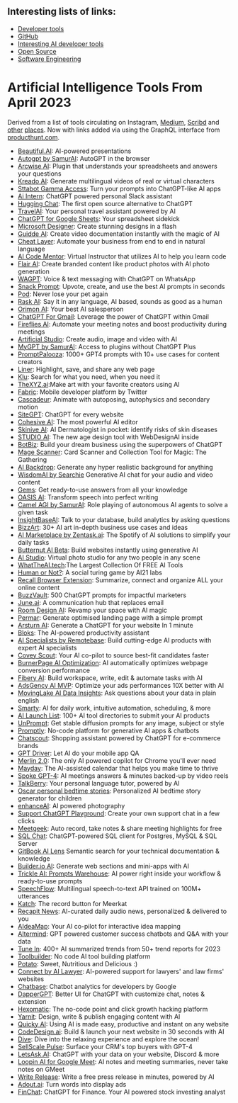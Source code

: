 ## Interesting lists of links:

* [Developer tools](developer-tools.md)
* [GitHub](github.md)
* [Interesting AI developer tools](interest.md)
* [Open Source](open-source.md)
* [Software Engineering](software-engineering.md)


# Artificial Intelligence Tools From April 2023

Derived from a list of tools circulating on Instagram, [Medium](https://medium.com/mlearning-ai/aprils-100-hottest-ai-tools-you-don-t-want-to-miss-top-ai-tools-check-of-april-s-roundup-a8285248bbe3), [Scribd](https://www.scribd.com/document/641944783/100-Best-AI-Tools-from-April-1682783099-2023-04-29-15-45-10) and [other](https://crowd.inc/blog/100-best-ai-tools) [places](https://www.easy-tutorials.com/discover-the-top-101-new-ai-websites-you-need-to-know/).  Now with links added via using the GraphQL interface from [producthunt.com](https://www.producthunt.com/).

* [Beautiful.AI](https://www.beautiful.ai/): AI-powered presentations
* [Autogpt by SamurAI](https://autogpt.thesamur.ai): AutoGPT in the browser
* [Arcwise AI](https://arcwise.app/): Plugin that understands your spreadsheets and answers your questions
* [Kreado AI](https://www.futuretools.io/tools/kreadoai): Generate multilingual videos of real or virtual characters
* [Sttabot Gamma Access](https://sttabot.io): Turn your prompts into ChatGPT-like AI apps
* [Ai Intern](https://aiintern.io): ChatGPT powered personal Slack assistant
* [Hugging Chat](https://huggingface.co/chat/): The first open source alternative to ChatGPT
* [TravelAI](https://www.travelplan-ai.com):  Your personal travel assistant powered by AI
* [ChatGPT for Google Sheets](https://www.gox.ai/tmr/chatgpt-reporting-tool): Your spreadsheet sidekick
* [Microsoft Designer](https://designer.microsoft.com): Create stunning designs in a flash
* [Guidde AI](https://www.guidde.com/): Create video documentation instantly with the magic of AI
* [Cheat Layer](https://cheatlayer.com): Automate your business from end to end in natural language
* [AI Code Mentor](https://code-mentor.ai/): Virtual Instructor that utilizes AI to help you learn code
* [Flair AI](https://flair.ai/): Create branded content like product photos with Al photo generation
* [WAGPT](https://wagpt.io): Voice & text messaging with ChatGPT on WhatsApp
* [Snack Prompt](https://www.snackprompt.com/): Upvote, create, and use the best AI prompts in seconds
* [Pod](https://www.podtrackers.com): Never lose your pet again
* [Rask AI](https://www.rask.ai/): Say it in any language, AI based, sounds as good as a human
* [Orimon AI](https://app.orimon.ai/signup): Your best AI salesperson
* [ChatGPT For Gmail](https://www.chatgptforgmail.com/): Leverage the power of ChatGPT within Gmail
* [Fireflies Al](https://fireflies.ai/): Automate your meeting notes and boost productivity during meetings
* [Artificial Studio](https://www.artificialstudio.ai/tools): Create audio, image and video with AI
* [MyGPT by SamurAI](https://chatgptplugins.thesamur.ai): Access to plugins without ChatGPT Plus
* [PromptPalooza](https://shushantlakhyani.gumroad.com/l/creatorgpt): 1000+ GPT4 prompts with 10+ use cases for content creators
* [Liner](https://getliner.com/): Highlight, save, and share any web page
* [Klu](https://klu.so/): Search for what you need, when you need it
* [TheXYZ.ai](https://www.thexyz.ai/):Make art with your favorite creators using AI
* [Fabric](https://developer.twitter.com/en): Mobile developer platform by Twitter
* [Cascadeur](https://cascadeur.com/): Animate with autoposing, autophysics and secondary motion
* [SiteGPT](https://sitegpt.ai/): ChatGPT for every website
* [Cohesive AI](https://cohesive.so/): The most powerful AI editor
* [Skinive AI](https://skinive.com): AI Dermatologist in pocket: identify risks of skin diseases
* [STUDIO AI](https://studio.design): The new age design tool with WebDesignAI inside
* [BotBiz](https://shushantlakhyani.gumroad.com/l/chatgpt-biz-usecases): Build your dream business using the superpowers of ChatGPT
* [Mage Scanner](http://survey-smiles.com): Card Scanner and Collection Tool for Magic: The Gathering
* [AI Backdrop](https://www.zmo.ai/background-ai): Generate any hyper realistic background for anything
* [WisdomAI by Searchie](https://wisdomai.com/) Generative AI chat for your audio and video content
* [Gems](https://www.gems.so/): Get ready-to-use answers from all your knowledge
* [OASIS AI](https://theoasis.com): Transform speech into perfect writing
* [Camel AGI by SamurAI](https://camelagi.thesamur.ai): Role playing of autonomous AI agents to solve a given task
* [InsightBaseAI](https://insightbase.ai): Talk to your database, build analytics by asking questions
* [BizzArt](https://shushantlakhyani.gumroad.com/l/bizzart): 30+ AI art in-depth business use cases and ideas
* [AI Marketplace by Zentask.ai](https://zentask.ai/): The Spotify of AI solutions to simplify your daily tasks
* [Butternut AI Beta](https://butternut.ai/): Build websites instantly using generative AI
* [AI Studio](https://imgcreator.zmo.ai): Virtual photo studio for any two people in any scene
* [WhatTheAI.tech](https://whattheai.tech/):The Largest Collection Of FREE AI Tools
* [Human or Not?](https://www.humanornot.ai/): A social turing game by AI21 labs
* [Recall Browser Extension](https://www.recall.wiki/extension): Summarize, connect and organize ALL your online content
* [BuzzVault](https://shushantlakhyani.gumroad.com/l/buzzvault): 500 ChatGPT prompts for impactful marketers
* [June.ai](https://june.ai): A communication hub that replaces email
* [Room Design AI](https://zmo.ai/interior-ai): Revamp your space with AI magic
* [Permar](https://www.permar.xyz/product-hunters): Generate optimised landing page with a simple prompt
* [Arsturn AI](https://tryarsturn.com): Generate a ChatGPT for your website In 1 minute
* [Bloks](https://www.bloks.app/): The AI-powered productivity assistant
* [AI Specialists by Remotebase](https://remotebase.com/hire/ai-specialists): Build cutting-edge AI products with expert AI specialists
* [Covey Scout](https://getcovey.com/product/covey-scout-ai): Your AI co-pilot to source best-fit candidates faster
* [BurnerPage AI Optimization](https://burnerpage.com): AI automatically optimizes webpage conversion performance
* [Fibery AI](https://fibery.io/ai): Build workspace, write, edit & automate tasks with AI
* [AdsGency AI MVP](https://AdsGency.ai): Optimize your ads performances 10X better with AI
* [MovingLake AI Data Insights](https://movinglake.com): Ask questions about your data in plain english
* [Smarty](https://www.smarty.ai/): AI for daily work, intuitive automation, scheduling, & more
* [AI Launch List](https://ailaunchlist.com): 100+ AI tool directories to submit your AI products
* [UnPrompt](https://unprompt.ai): Get stable diffusion prompts for any image, subject or style
* [Promptly](https://trypromptly.com/): No-code platform for generative AI apps & chatbots
* [Chatscout](https://www.zevi.ai/chat-assistant): Shopping assistant powered by ChatGPT for e-commerce brands
* [GPT Driver](https://www.mobileboost.io/gpt-driver): Let AI do your mobile app QA
* [Merlin 2.0](https://merlin.foyer.work): The only AI powered copilot for Chrome you'll ever need
* [Mayday](https://mayday.am/): The Al-assisted calendar that helps you make time to thrive
* [Spoke GPT-4](https://spoke.app): AI meetings answers & minutes backed-up by video reels
* [TalkBerry](https://www.talkberry.ai/): Your personal language tutor, powered by AI
* [Oscar personal bedtime stories](https://oscarstories.com): Personalized AI bedtime story generator for children
* [enhanceAI](https://apps.apple.com/us/app/id1524570112): AI powered photography
* [Support ChatGPT Playground](https://www.kodif.io/support-chatgpt-playground/): Create your own support chat in a few clicks
* [Meetgeek](https://meetgeek.ai): Auto record, take notes & share meeting highlights for free
* [SQL Chat](https://www.sqlchat.ai/): ChatGPT-powered SQL client for Postgres, MySQL & SQL Server
* [GitBook AI Lens](https://www.gitbook.com/solutions/ai) Semantic search for your technical documentation & knowledge
* [Builder.io AI](https://www.builder.io/blog/ai): Generate web sections and mini-apps with AI
* [Trickle AI: Prompts Warehouse](https://www.trickle.so/prompts-db): AI power right inside your workflow & ready-to-use prompts
* [SpeechFlow](https://speechflow.io/): Multilingual speech-to-text API trained on 100M+ utterances
* [Katch](http://katchkats.com): The record button for Meerkat
* [Recapit News](https://recapit.xyz): AI-curated daily audio news, personalized & delivered to you
* [AIdeaMap](https://www.superusapp.com:443/aideamap): Your AI co-pilot for interactive idea mapping
* [Altermind](https://www.altermind.xyz/): GPT powered customer success chatbots and Q&A with your data
* [Tune In](https://trends.tuio.ro): 400+ AI summarized trends from 50+ trend reports for 2023
* [Toolbuilder](https://toolbuilder.ai): No code AI tool building platform
* [Potato](https://dribbble.com/shots/2042501-Potato/attachments/363345): Sweet, Nutritious and Delicious :)
* [Connect by AI Lawyer](https://ailawyer.pro/support-chat-for-lawyers): AI-powered support for lawyers' and law firms' websites
* [Chatbase](https://cloud.google.com/dialogflow/docs): Chatbot analytics for developers by Google
* [DapperGPT](https://dappergpt.com): Better UI for ChatGPT with customize chat, notes & extension
* [Hexomatic](https://hexomatic.com): The no-code point and click growth hacking platform
* [Yarnit](https://www.yarnit.app/): Design, write & publish engaging content with AI
* [Quicky AI](https://quickyai.com): Using AI is made easy, productive and instant on any website
* [CodeDesign.ai](https://www.codedesign.ai): Build & launch your next website in 30 seconds with AI
* [Dive](https://www.amazon.com/Pandemonium-Games-Dive/dp/B078ZZVFB5/ref=sr_1_1): Dive into the relaxing experience and explore the ocean!
* [SellScale Pulse](https://pulse.sellscale.com/): Surface your CRM's top buyers with GPT-4
* [LetsAsk.AI](https://letsask.ai): ChatGPT with your data on your website, Discord & more
* [Loopin AI for Google Meet](https://www.loopinhq.com/chrome-extension): AI notes and meeting summaries, never take notes on GMeet
* [Write Release](https://www.writerelease.com/): Write a free press release in minutes, powered by AI
* [Adout.ai](https://www.adout.ai/): Turn words into display ads
* [FinChat](https://finchat.io/): ChatGPT for Finance. Your Al powered stock investing analyst
